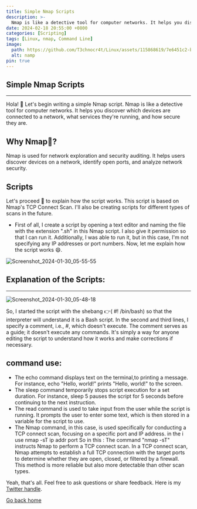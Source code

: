 ```yaml
---
title: Simple Nmap Scripts
description: >-
  Nmap is like a detective tool for computer networks. It helps you discover which devices are connected to a network, what services they're running, and how secure they are.
date: 2024-02-18 20:55:00 +0800
categories: [Scripting]
tags: [Linux, nmap, Command Line]
image:
  path: https://github.com/T3chnocr4t/Linux/assets/115868619/7e6451c2-b47b-4ffd-ae5c-3076ffc2a7f5
  alt: namp
pin: true
---
```



## Simple Nmap Scripts
***

Hola! :wave: Let's begin writing a simple Nmap script. Nmap is like a detective tool for computer networks. It helps you discover which devices are connected to a network, what services they're running, and how secure they are.

## Why Nmap🤔?

Nmap is used for network exploration and security auditing. It helps users discover devices on a network, identify open ports, and analyze network security.


## Scripts

Let's proceed 🚀 to explain how the script works. This script is based on Nmap's TCP Connect Scan. I'll also be creating scripts for different types of scans in the future.

- First of all, I create a script by opening a text editor and naming the file with the extension ".sh" in this Nmap script. I also give it permission so that I can run it. Additionally, I was able to run it, but in this case, I'm not specifying any IP addresses or port numbers. Now, let me explain how the script works 😄.

![Screenshot_2024-01-30_05-55-55](https://github.com/T3chnocr4t/Linux/assets/115868619/042e971e-3461-4dfa-b220-3943fb99918c)

## Explanation of the Scripts:
***

![Screenshot_2024-01-30_05-48-18](https://github.com/T3chnocr4t/Linux/assets/115868619/a81fff38-d023-4712-ae6e-dd1eeb98ded3)

So, I started the script with the shebang 👉( #! /bin/bash) so that the interpreter will understand it is a Bash script. 
In the second and third lines, I specify a comment, i.e., #, which doesn't execute. The comment serves as a guide; it doesn't execute any commands. It's simply a way for anyone editing the script to understand how it works and make corrections if necessary.

## command use:

- The echo command displays text on the terminal,to printing a message. For instance, echo "Hello, world!" prints "Hello, world!" to the screen.
- The sleep command temporarily stops script execution for a set duration. For instance, sleep 5 pauses the script for 5 seconds before continuing to the next instruction.
- The read command is used to take input from the user while the script is running. It prompts the user to enter some text, which is then stored in a variable for the script to use.
- The Nmap command, in this case, is used specifically for conducting a TCP connect scan, focusing on a specific port and IP address. in the i use nmap -sT ip addr port
So in this : The command "nmap -sT" instructs Nmap to perform a TCP connect scan. In a TCP connect scan, Nmap attempts to establish a full TCP connection with the target ports to determine whether they are open, closed, or filtered by a firewall. This method is more reliable but also more detectable than other scan types.



Yeah, that's all. Feel free to ask questions or share feedback. Here is my [Twitter handle](https://twitter.com/T3chnocr4t).

[Go back home](https://T3chnocr4t.github.io)